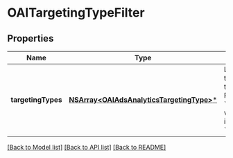 # OAITargetingTypeFilter

## Properties
Name | Type | Description | Notes
------------ | ------------- | ------------- | -------------
**targetingTypes** | [**NSArray&lt;OAIAdsAnalyticsTargetingType&gt;***](OAIAdsAnalyticsTargetingType.md) | List of targeting types. Requires &#x60;level&#x60; to be a value ending in &#x60;_TARGETING&#x60;. | [optional] 

[[Back to Model list]](../README.md#documentation-for-models) [[Back to API list]](../README.md#documentation-for-api-endpoints) [[Back to README]](../README.md)


